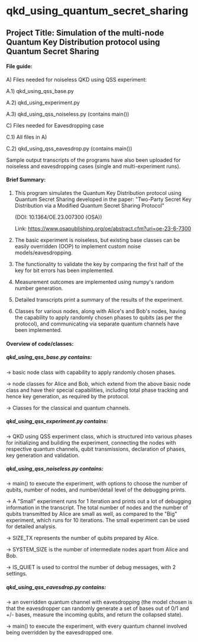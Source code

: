 # qkd_using_quantum_secret_sharing
## Project Title: Simulation of the multi-node Quantum Key Distribution protocol using Quantum Secret Sharing
#### File guide:

A) Files needed for noiseless QKD using QSS experiment:

A.1) qkd_using_qss_base.py

A.2) qkd_using_experiment.py

A.3) qkd_using_qss_noiseless.py (contains main())


C) Files needed for Eavesdropping case

C.1) All files in A)

C.2) qkd_using_qss_eavesdrop.py (contains main())

Sample output transcripts of the programs have also been uploaded for noiseless and eavesdropping cases (single and multi-experiment runs).

#### Brief Summary:
1. This program simulates the Quantum Key Distribution protocol using Quantum Secret Sharing developed in the paper: 
"Two-Party Secret Key Distribution via a Modified Quantum Secret Sharing Protocol" 

   (DOI: 10.1364/OE.23.007300 (OSA)) 

   Link: https://www.osapublishing.org/oe/abstract.cfm?uri=oe-23-6-7300

2. The basic experiment is noiseless, but existing base classes can be easily overridden (OOP) to implement custom noise models/eavesdropping.

3. The functionality to validate the key by comparing the first half of the key for bit errors has been implemented.

4. Measurement outcomes are implemented using numpy's random number generation.

5. Detailed transcripts print a summary of the results of the experiment.

6. Classes for various nodes, along with Alice's and Bob's nodes, having the capability to apply randomly chosen phases to qubits (as per the protocol), and communicating via separate quantum channels have been implemented.

#### Overview of code/classes:
##### qkd_using_qss_base.py contains:

-> basic node class with capability to apply randomly chosen phases.

-> node classes for Alice and Bob, which extend from the above basic node class and have their special capabilities, including total phase tracking and hence key generation, as required by the protocol.

-> Classes for the classical and quantum channels.

##### qkd_using_qss_experiment.py contains:

-> QKD using QSS experiment class, which is structured into various phases for initializing and building the experiment, connecting the nodes with respective quantum channels, qubit transmissions, declaration of phases, key generation and validation.

##### qkd_using_qss_noiseless.py contains:

-> main() to execute the experiment, with options to choose the number of qubits, number of nodes, and number/detail level of the debugging prints.

-> A "Small" experiment runs for 1 iteration and prints out a lot of debugging information in the transcript. The total number of nodes and the number of qubits transmitted by Alice are small as well, as compared to the "Big" experiment, which runs for 10 iterations. The small experiment can be used for detailed analysis.

-> SIZE_TX represents the number of qubits prepared by Alice.

-> SYSTEM_SIZE is the number of intermediate nodes apart from Alice and Bob.

-> IS_QUIET is used to control the number of debug messages, with 2 settings.

##### qkd_using_qss_eavesdrop.py contains:

-> an overridden quantum channel with eavesdropping (the model chosen is that the eavesdropper can randomly generate a set of bases out of 0/1 and +/- bases, measure the incoming qubits, and return the collapsed state).

-> main() to execute the experiment, with every quantum channel involved being overridden by the eavesdropped one.
